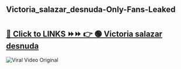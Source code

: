 
 ## Victoria_salazar_desnuda-Only-Fans-Leaked

# <h2><a href="https://clipsfans.com/Victoria_salazar_desnuda&ref=git">🔗 Click to LINKS ⏩⏩ 👉 🟢 Victoria salazar desnuda </a></h2>

<a href="https://clipsfans.com/Victoria_salazar_desnuda&ref=git" rel="nofollow" data-target="animated-image.originalLink"><img src="https://i.ibb.co.com/xMMVF88/686577567.gif" alt="Viral Video Original" style="max-width: 100%; display: inline-block;" data-target="animated-image.originalImage"></a>
